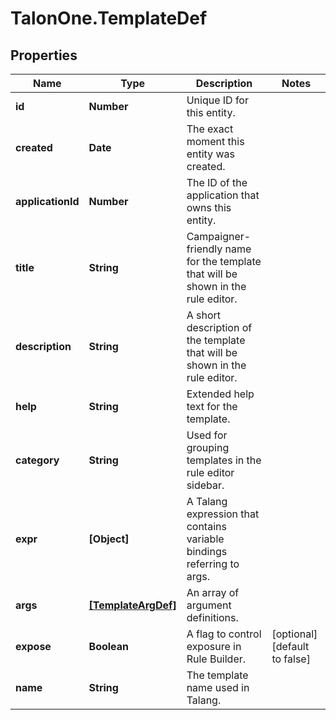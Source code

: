 # TalonOne.TemplateDef

## Properties

Name | Type | Description | Notes
------------ | ------------- | ------------- | -------------
**id** | **Number** | Unique ID for this entity. | 
**created** | **Date** | The exact moment this entity was created. | 
**applicationId** | **Number** | The ID of the application that owns this entity. | 
**title** | **String** | Campaigner-friendly name for the template that will be shown in the rule editor. | 
**description** | **String** | A short description of the template that will be shown in the rule editor. | 
**help** | **String** | Extended help text for the template. | 
**category** | **String** | Used for grouping templates in the rule editor sidebar. | 
**expr** | **[Object]** | A Talang expression that contains variable bindings referring to args. | 
**args** | [**[TemplateArgDef]**](TemplateArgDef.md) | An array of argument definitions. | 
**expose** | **Boolean** | A flag to control exposure in Rule Builder. | [optional] [default to false]
**name** | **String** | The template name used in Talang. | 


